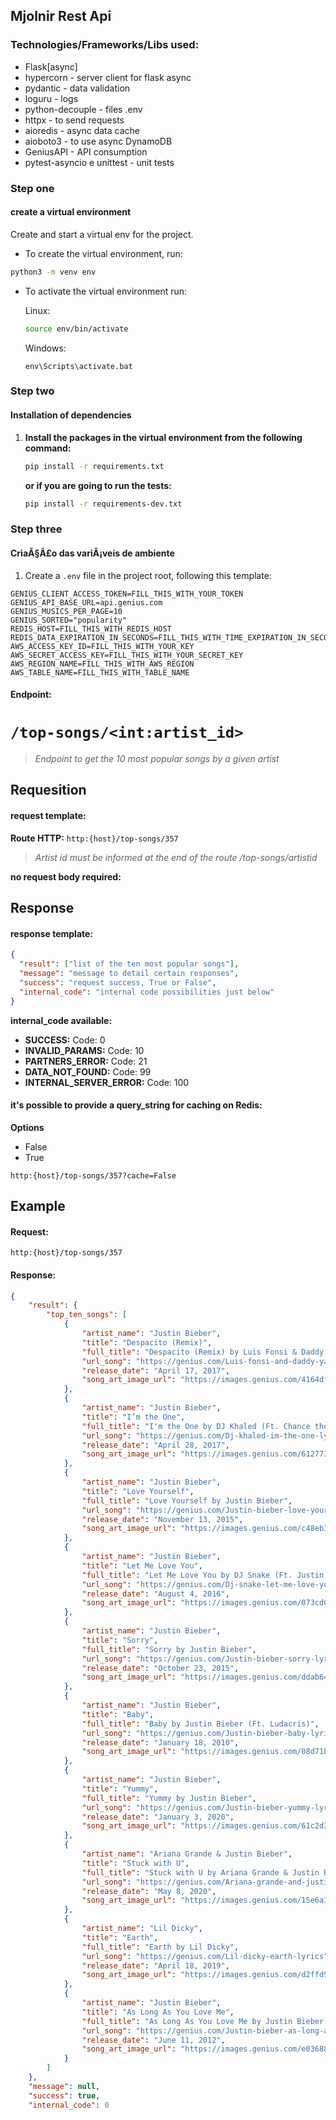 ## Mjolnir Rest Api

### **Technologies/Frameworks/Libs used:**

- Flask[async]
- hypercorn - server client for flask async
- pydantic - data validation
- loguru - logs
- python-decouple - files .env
- httpx - to send requests
- aioredis - async data cache
- aioboto3 - to use async DynamoDB
- GeniusAPI - API consumption
- pytest-asyncio e unittest - unit tests

### Step one
#### create a virtual environment
Create and start a virtual env for the project. 

- To create the virtual environment, run:
```bash
python3 -m venv env
```
- To activate the virtual environment run:

    Linux:
    ```bash
    source env/bin/activate
    ```
    Windows:
    ```shell
    env\Scripts\activate.bat
    ```

### Step two
#### Installation of dependencies
1. __Install the packages in the virtual environment from the following command:__
    
    ```bash
    pip install -r requirements.txt
    ```  
    __or if you are going to run the tests:__
    ```bash
    pip install -r requirements-dev.txt
    ``` 

### Step three
#### CriaÃ§Ã£o das variÃ¡veis de ambiente

1. Create a `.env` file in the project root, following this template:

~~~
GENIUS_CLIENT_ACCESS_TOKEN=FILL_THIS_WITH_YOUR_TOKEN
GENIUS_API_BASE_URL=api.genius.com
GENIUS_MUSICS_PER_PAGE=10
GENIUS_SORTED="popularity"
REDIS_HOST=FILL_THIS_WITH_REDIS_HOST
REDIS_DATA_EXPIRATION_IN_SECONDS=FILL_THIS_WITH_TIME_EXPIRATION_IN_SECONDS
AWS_ACCESS_KEY_ID=FILL_THIS_WITH_YOUR_KEY
AWS_SECRET_ACCESS_KEY=FILL_THIS_WITH_YOUR_SECRET_KEY
AWS_REGION_NAME=FILL_THIS_WITH_AWS_REGION
AWS_TABLE_NAME=FILL_THIS_WITH_TABLE_NAME
~~~

#### **Endpoint:**

# `/top-songs/<int:artist_id>`

> _Endpoint to get the 10 most popular songs by a given artist_

## Requesition

#### **request template:**

**Route HTTP:** `http:{host}/top-songs/357`

> _Artist id must be informed at the end of the route /top-songs/artistid_

**no request body required:**

## Response

#### **response template:**

```json
{
  "result": ["list of the ten most popular songs"],
  "message": "message to detail certain responses",
  "success": "request success, True or False",
  "internal_code": "internal code possibilities just below"
}
```

**internal_code available:**

- **SUCCESS:**
  Code: 0
- **INVALID_PARAMS:**
  Code: 10
- **PARTNERS_ERROR:**
  Code: 21
- **DATA_NOT_FOUND:**
  Code: 99
- **INTERNAL_SERVER_ERROR:**
  Code: 100

#### **it's possible to provide a query_string for caching on Redis:**

**Options**

- False
- True

`http:{host}/top-songs/357?cache=False`

## Example

#### Request:

`http:{host}/top-songs/357`

#### Response:

```json
{
    "result": {
        "top_ten_songs": [
            {
                "artist_name": "Justin Bieber",
                "title": "Despacito (Remix)",
                "full_title": "Despacito (Remix) by Luis Fonsi & Daddy Yankee (Ft. Justin Bieber)",
                "url_song": "https://genius.com/Luis-fonsi-and-daddy-yankee-despacito-remix-lyrics",
                "release_date": "April 17, 2017",
                "song_art_image_url": "https://images.genius.com/4164dff756ddd455675789bd67fe5f1a.1000x1000x1.png"
            },
            {
                "artist_name": "Justin Bieber",
                "title": "I’m the One",
                "full_title": "I'm the One by DJ Khaled (Ft. Chance the Rapper, Justin Bieber, Lil Wayne & Quavo)",
                "url_song": "https://genius.com/Dj-khaled-im-the-one-lyrics",
                "release_date": "April 28, 2017",
                "song_art_image_url": "https://images.genius.com/6127733e5dbc43f75fcbf1b92e48a068.1000x1000x1.png"
            },
            {
                "artist_name": "Justin Bieber",
                "title": "Love Yourself",
                "full_title": "Love Yourself by Justin Bieber",
                "url_song": "https://genius.com/Justin-bieber-love-yourself-lyrics",
                "release_date": "November 13, 2015",
                "song_art_image_url": "https://images.genius.com/c48eb30caab693c9a80f49610e2ddb24.1000x1000x1.png"
            },
            {
                "artist_name": "Justin Bieber",
                "title": "Let Me Love You",
                "full_title": "Let Me Love You by DJ Snake (Ft. Justin Bieber)",
                "url_song": "https://genius.com/Dj-snake-let-me-love-you-lyrics",
                "release_date": "August 4, 2016",
                "song_art_image_url": "https://images.genius.com/073cd0dbdf330c416680c3705d09270a.1000x1000x1.jpg"
            },
            {
                "artist_name": "Justin Bieber",
                "title": "Sorry",
                "full_title": "Sorry by Justin Bieber",
                "url_song": "https://genius.com/Justin-bieber-sorry-lyrics",
                "release_date": "October 23, 2015",
                "song_art_image_url": "https://images.genius.com/ddab64aa5e55030c98e4979aef0bea20.1000x1000x1.png"
            },
            {
                "artist_name": "Justin Bieber",
                "title": "Baby",
                "full_title": "Baby by Justin Bieber (Ft. Ludacris)",
                "url_song": "https://genius.com/Justin-bieber-baby-lyrics",
                "release_date": "January 18, 2010",
                "song_art_image_url": "https://images.genius.com/08d71b1c1d0ecb9c572f210a1054a091.1000x1000x1.png"
            },
            {
                "artist_name": "Justin Bieber",
                "title": "Yummy",
                "full_title": "Yummy by Justin Bieber",
                "url_song": "https://genius.com/Justin-bieber-yummy-lyrics",
                "release_date": "January 3, 2020",
                "song_art_image_url": "https://images.genius.com/61c2d3aa55989ff06133493a22c5516a.1000x1000x1.png"
            },
            {
                "artist_name": "Ariana Grande & Justin Bieber",
                "title": "Stuck with U",
                "full_title": "Stuck with U by Ariana Grande & Justin Bieber",
                "url_song": "https://genius.com/Ariana-grande-and-justin-bieber-stuck-with-u-lyrics",
                "release_date": "May 8, 2020",
                "song_art_image_url": "https://images.genius.com/15e6a3512e6b2196a70701d65d648267.1000x1000x1.png"
            },
            {
                "artist_name": "Lil Dicky",
                "title": "Earth",
                "full_title": "Earth by Lil Dicky",
                "url_song": "https://genius.com/Lil-dicky-earth-lyrics",
                "release_date": "April 18, 2019",
                "song_art_image_url": "https://images.genius.com/d2ffd9d11a2feaeabc74905deeb6bc90.1000x1000x1.png"
            },
            {
                "artist_name": "Justin Bieber",
                "title": "As Long As You Love Me",
                "full_title": "As Long As You Love Me by Justin Bieber (Ft. Big Sean)",
                "url_song": "https://genius.com/Justin-bieber-as-long-as-you-love-me-lyrics",
                "release_date": "June 11, 2012",
                "song_art_image_url": "https://images.genius.com/e03688b4a1a566ce88283e682bdb95e4.1000x1000x1.jpg"
            }
        ]
    },
    "message": null,
    "success": true,
    "internal_code": 0
```
